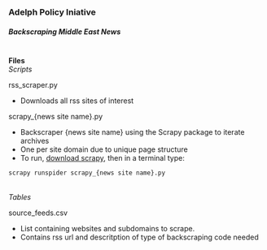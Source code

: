 ### Adelph Policy Iniative
##### Backscraping Middle East News

<br>**Files**<br>
*Scripts*

rss_scraper.py
- Downloads all rss sites of interest

scrapy_{news site name}.py
- Backscraper {news site name} using the Scrapy package to iterate archives
- One per site domain due to unique page structure
- To run, [download scrapy](https://pypi.python.org/pypi/Scrapy), then in a terminal type:<br>
```python
scrapy runspider scrapy_{news site name}.py
```

<br>*Tables*<br>

source_feeds.csv
- List containing websites and subdomains to scrape.
- Contains rss url and descritption of type of backscraping code needed
